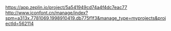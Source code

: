 https://app.zeplin.io/project/5a541949cd74a4f4dc7eac77
http://www.iconfont.cn/manage/index?spm=a313x.7781069.1998910419.db775f1f3&manage_type=myprojects&projectId=562114